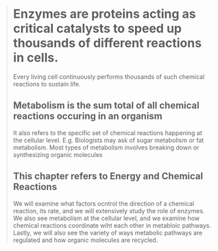 > # Enzymes are proteins acting as critical catalysts to speed up thousands of different reactions in cells.
> Every living cell continuously performs thousands of such chemical reactions to sustain life.
> ## Metabolism is the sum total of all chemical reactions occuring in an organism
> It also refers to the specific set of chemical reactions happening at the cellular level.
> E.g. Biologists may ask of sugar metabolism or fat metabolism.
> Most types of metabolism involves breaking down or synthesizing organic molecules
>## This chapter refers to Energy and Chemical Reactions
> We will examine what factors ocntrol the direction of a chemical reaction, its rate, and we will extensively study the role of enzymes. We also see metabolism at the cellular level, and we examine how chemical reactions coordinate wiht each other in metabloic pathways. Lastly, we will also see the variety of ways metabolic pathways are regulated and how organic molecules are recycled.

